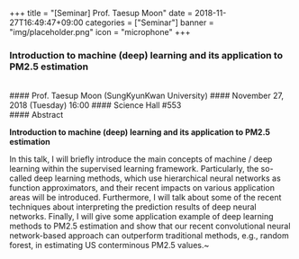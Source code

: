 +++
title = "[Seminar] Prof. Taesup Moon"
date = 2018-11-27T16:49:47+09:00
categories = ["Seminar"]
banner = "img/placeholder.png"
icon = "microphone"
+++
###  Introduction to machine (deep) learning and its application to PM2.5 estimation

<br>
#### Prof. Taesup Moon (SungKyunKwan University)
#### November 27, 2018 (Tuesday) 16:00
#### Science Hall #553
<br>
#### Abstract

**Introduction to machine (deep) learning and its application to PM2.5 estimation**

In this talk, I will briefly introduce the main concepts of machine / deep learning within the supervised learning framework. Particularly, the so-called deep learning methods, which use hierarchical neural networks as function approximators, and their recent impacts on various application areas will be introduced. Furthermore, I will talk about some of the recent techniques about interpreting the prediction results of deep neural networks. Finally, I will give some application example of deep learning methods to PM2.5 estimation and show that our recent convolutional neural network-based approach can outperform traditional methods, e.g., random forest, in estimating US conterminous PM2.5 values.~

